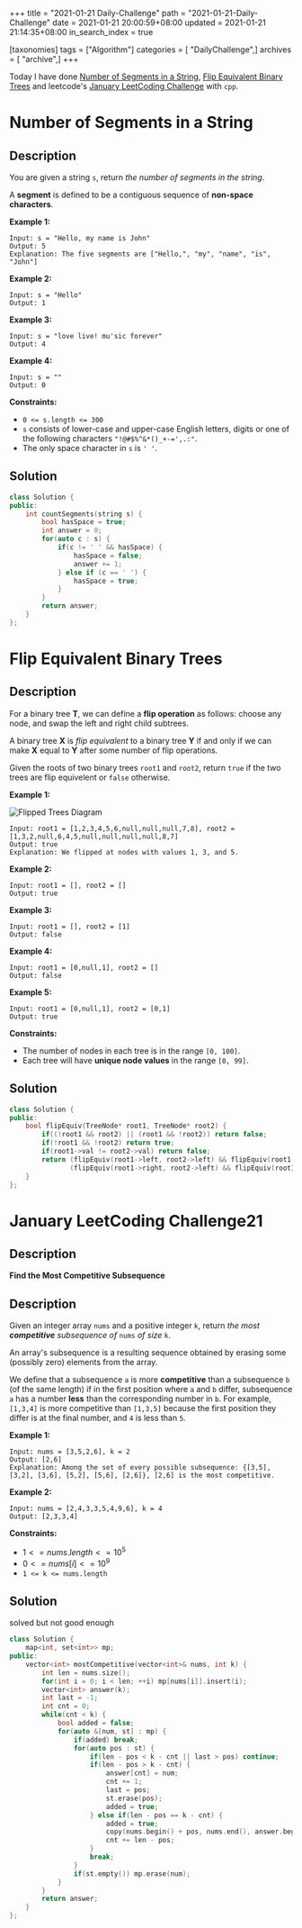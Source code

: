 +++
title = "2021-01-21 Daily-Challenge"
path = "2021-01-21-Daily-Challenge"
date = 2021-01-21 20:00:59+08:00
updated = 2021-01-21 21:14:35+08:00
in_search_index = true

[taxonomies]
tags = ["Algorithm"]
categories = [ "DailyChallenge",]
archives = [ "archive",]
+++

Today I have done [Number of Segments in a String](https://leetcode.com/problems/number-of-segments-in-a-string/), [Flip Equivalent Binary Trees](https://leetcode.com/problems/flip-equivalent-binary-trees/) and leetcode's [January LeetCoding Challenge](https://leetcode.com/explore/challenge/card/january-leetcoding-challenge-2021/581/week-3-january-15th-january-21st/3611/) with `cpp`.

<!-- more -->

# Number of Segments in a String

## Description

You are given a string `s`, return *the number of segments in the string*. 

A **segment** is defined to be a contiguous sequence of **non-space characters**.

 

**Example 1:**

```
Input: s = "Hello, my name is John"
Output: 5
Explanation: The five segments are ["Hello,", "my", "name", "is", "John"]
```

**Example 2:**

```
Input: s = "Hello"
Output: 1
```

**Example 3:**

```
Input: s = "love live! mu'sic forever"
Output: 4
```

**Example 4:**

```
Input: s = ""
Output: 0
```

 

**Constraints:**

- `0 <= s.length <= 300`
- `s` consists of lower-case and upper-case English letters, digits or one of the following characters `"!@#$%^&*()_+-=',.:"`.
- The only space character in `s` is `' '`.

## Solution

``` cpp
class Solution {
public:
    int countSegments(string s) {
        bool hasSpace = true;
        int answer = 0;
        for(auto c : s) {
            if(c != ' ' && hasSpace) {
                hasSpace = false;
                answer += 1;
            } else if (c == ' ') {
                hasSpace = true;
            }
        }
        return answer;
    }
};
```

# Flip Equivalent Binary Trees

## Description

For a binary tree **T**, we can define a **flip operation** as follows: choose any node, and swap the left and right child subtrees.

A binary tree **X** is *flip equivalent* to a binary tree **Y** if and only if we can make **X** equal to **Y** after some number of flip operations.

Given the roots of two binary trees `root1` and `root2`, return `true` if the two trees are flip equivelent or `false` otherwise.

 

**Example 1:**

![Flipped Trees Diagram](https://assets.leetcode.com/uploads/2018/11/29/tree_ex.png)

```
Input: root1 = [1,2,3,4,5,6,null,null,null,7,8], root2 = [1,3,2,null,6,4,5,null,null,null,null,8,7]
Output: true
Explanation: We flipped at nodes with values 1, 3, and 5.
```

**Example 2:**

```
Input: root1 = [], root2 = []
Output: true
```

**Example 3:**

```
Input: root1 = [], root2 = [1]
Output: false
```

**Example 4:**

```
Input: root1 = [0,null,1], root2 = []
Output: false
```

**Example 5:**

```
Input: root1 = [0,null,1], root2 = [0,1]
Output: true
```

 

**Constraints:**

- The number of nodes in each tree is in the range `[0, 100]`.
- Each tree will have **unique node values** in the range `[0, 99]`.

## Solution

``` cpp
class Solution {
public:
    bool flipEquiv(TreeNode* root1, TreeNode* root2) {
        if((!root1 && root2) || (root1 && !root2)) return false;
        if(!root1 && !root2) return true;
        if(root1->val != root2->val) return false;
        return (flipEquiv(root1->left, root2->left) && flipEquiv(root1->right, root2->right)) ||
               (flipEquiv(root1->right, root2->left) && flipEquiv(root1->left, root2->right));
    }
};
```

# January LeetCoding Challenge21

## Description

**Find the Most Competitive Subsequence**

## Description

Given an integer array `nums` and a positive integer `k`, return *the most **competitive** subsequence of* `nums` *of size* `k`.

An array's subsequence is a resulting sequence obtained by erasing some (possibly zero) elements from the array.

We define that a subsequence `a` is more **competitive** than a subsequence `b` (of the same length) if in the first position where `a` and `b` differ, subsequence `a` has a number **less** than the corresponding number in `b`. For example, `[1,3,4]` is more competitive than `[1,3,5]` because the first position they differ is at the final number, and `4` is less than `5`.

 

**Example 1:**

```
Input: nums = [3,5,2,6], k = 2
Output: [2,6]
Explanation: Among the set of every possible subsequence: {[3,5], [3,2], [3,6], [5,2], [5,6], [2,6]}, [2,6] is the most competitive.
```

**Example 2:**

```
Input: nums = [2,4,3,3,5,4,9,6], k = 4
Output: [2,3,3,4]
```

 

**Constraints:**

- $1 <= nums.length <= 10^5$
- $0 <= nums[i] <= 10^9$
- `1 <= k <= nums.length`

## Solution

solved but not good enough

``` cpp
class Solution {
    map<int, set<int>> mp;
public:
    vector<int> mostCompetitive(vector<int>& nums, int k) {
        int len = nums.size();
        for(int i = 0; i < len; ++i) mp[nums[i]].insert(i);
        vector<int> answer(k);
        int last = -1;
        int cnt = 0;
        while(cnt < k) {
            bool added = false;
            for(auto &[num, st] : mp) {
                if(added) break;
                for(auto pos : st) {
                    if(len - pos < k - cnt || last > pos) continue;
                    if(len - pos > k - cnt) {
                        answer[cnt] = num;
                        cnt += 1;
                        last = pos;
                        st.erase(pos);
                        added = true;
                    } else if(len - pos == k - cnt) {
                        added = true;
                        copy(nums.begin() + pos, nums.end(), answer.begin()+cnt);
                        cnt += len - pos;
                    }
                    break;
                }
                if(st.empty()) mp.erase(num);
            }
        }
        return answer;
    }
};
```
